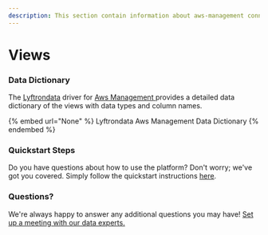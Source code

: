 ```yaml
---
description: This section contain information about aws-management connector views information
---
```


# Views

### Data Dictionary

The [Lyftrondata](https://www.lyftrondata.com/) driver for [Aws Management](None/)[ ](https://www.lyftrondata.com/integration/aws-management/)provides a detailed data dictionary of the views with data types and column names.

{% embed url="None" %}
Lyftrondata Aws Management Data Dictionary
{% endembed %}

### Quickstart Steps

Do you have questions about how to use the platform? Don't worry; we've got you covered. Simply follow the quickstart instructions [here](../README.md).

### Questions? <a href="#questions" id="questions"></a>

We're always happy to answer any additional questions you may have! [Set up a meeting with our data experts.](https://www.lyftrondata.com/book-a-meeting/)


